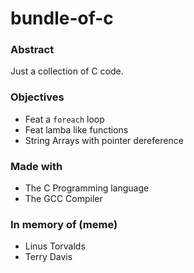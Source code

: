 # bundle-of-c

### Abstract
Just a collection of C code.

### Objectives
- Feat a `foreach` loop
- Feat lamba like functions
- String Arrays with pointer dereference

### Made with
* The C Programming language
* The GCC Compiler

### In memory of (meme)
- Linus Torvalds  
- Terry Davis
